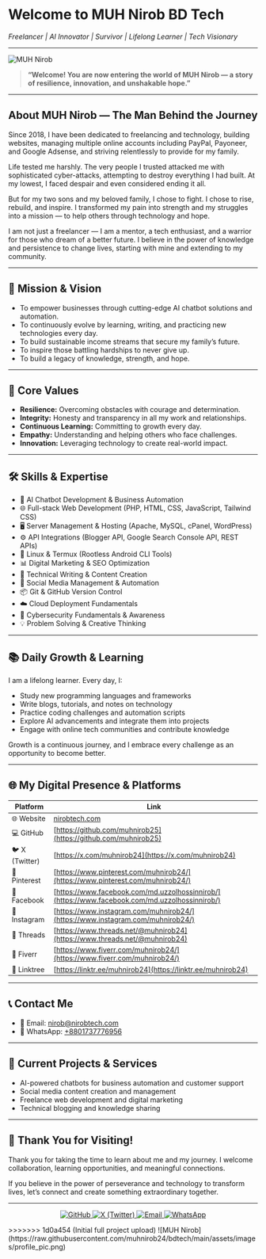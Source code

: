 # Welcome to MUH Nirob BD Tech  
*Freelancer | AI Innovator | Survivor | Lifelong Learner | Tech Visionary*

---

![MUH Nirob](https://raw.githubusercontent.com/muhnirob25/assets/main/profile_pic.png)  

> **“Welcome! You are now entering the world of MUH Nirob — a story of resilience, innovation, and unshakable hope.”**

---

## About MUH Nirob — The Man Behind the Journey

Since 2018, I have been dedicated to freelancing and technology, building websites, managing multiple online accounts including PayPal, Payoneer, and Google Adsense, and striving relentlessly to provide for my family.  

Life tested me harshly. The very people I trusted attacked me with sophisticated cyber-attacks, attempting to destroy everything I had built. At my lowest, I faced despair and even considered ending it all.  

But for my two sons and my beloved family, I chose to fight. I chose to rise, rebuild, and inspire. I transformed my pain into strength and my struggles into a mission — to help others through technology and hope.

I am not just a freelancer — I am a mentor, a tech enthusiast, and a warrior for those who dream of a better future. I believe in the power of knowledge and persistence to change lives, starting with mine and extending to my community.

---

## 🎯 Mission & Vision

- To empower businesses through cutting-edge AI chatbot solutions and automation.  
- To continuously evolve by learning, writing, and practicing new technologies every day.  
- To build sustainable income streams that secure my family’s future.  
- To inspire those battling hardships to never give up.  
- To build a legacy of knowledge, strength, and hope.

---

## 🌟 Core Values

- **Resilience:** Overcoming obstacles with courage and determination.  
- **Integrity:** Honesty and transparency in all my work and relationships.  
- **Continuous Learning:** Committing to growth every day.  
- **Empathy:** Understanding and helping others who face challenges.  
- **Innovation:** Leveraging technology to create real-world impact.

---

## 🛠 Skills & Expertise

- 🤖 AI Chatbot Development & Business Automation  
- 🌐 Full-stack Web Development (PHP, HTML, CSS, JavaScript, Tailwind CSS)  
- 🖥️ Server Management & Hosting (Apache, MySQL, cPanel, WordPress)  
- ⚙️ API Integrations (Blogger API, Google Search Console API, REST APIs)  
- 🐧 Linux & Termux (Rootless Android CLI Tools)  
- 📊 Digital Marketing & SEO Optimization  
- 📝 Technical Writing & Content Creation  
- 📱 Social Media Management & Automation  
- 📦 Git & GitHub Version Control  
- ☁️ Cloud Deployment Fundamentals  
- 🔐 Cybersecurity Fundamentals & Awareness  
- 💡 Problem Solving & Creative Thinking  

---

## 📚 Daily Growth & Learning

I am a lifelong learner. Every day, I:

- Study new programming languages and frameworks  
- Write blogs, tutorials, and notes on technology  
- Practice coding challenges and automation scripts  
- Explore AI advancements and integrate them into projects  
- Engage with online tech communities and contribute knowledge  

Growth is a continuous journey, and I embrace every challenge as an opportunity to become better.

---

## 🌐 My Digital Presence & Platforms

| Platform     | Link                                                                                                           |
| ------------ | -------------------------------------------------------------------------------------------------------------- |
| 🌐 Website   | [nirobtech.com](https://nirobtech.com)                                                                         |
| 💻 GitHub    | [https://github.com/muhnirob25](https://github.com/muhnirob25)                                                 |
| 🐦 X (Twitter) | [https://x.com/muhnirob24](https://x.com/muhnirob24)                                                        |
| 📌 Pinterest | [https://www.pinterest.com/muhnirob24/](https://www.pinterest.com/muhnirob24/)                                  |
| 📘 Facebook  | [https://www.facebook.com/md.uzzolhossinnirob/](https://www.facebook.com/md.uzzolhossinnirob/)                  |
| 📸 Instagram | [https://www.instagram.com/muhnirob24/](https://www.instagram.com/muhnirob24/)                                  |
| 🧵 Threads   | [https://www.threads.net/@muhnirob24](https://www.threads.net/@muhnirob24)                                      |
| 🎯 Fiverr   | [https://www.fiverr.com/muhnirob24/](https://www.fiverr.com/muhnirob24/)                                        |
| 🔗 Linktree  | [https://linktr.ee/muhnirob24](https://linktr.ee/muhnirob24)                                                    |

---

## 📞 Contact Me

- 📧 Email: [nirob@nirobtech.com](mailto:nirob@nirobtech.com)  
- 📱 WhatsApp: [+8801737776956](https://wa.me/8801737776956)  

---

## 🚀 Current Projects & Services

- AI-powered chatbots for business automation and customer support  
- Social media content creation and management  
- Freelance web development and digital marketing  
- Technical blogging and knowledge sharing  

---

## 🙏 Thank You for Visiting!

Thank you for taking the time to learn about me and my journey. I welcome collaboration, learning opportunities, and meaningful connections.  

If you believe in the power of perseverance and technology to transform lives, let’s connect and create something extraordinary together.

---

<p align="center">
  <a href="https://github.com/muhnirob25">
    <img src="https://img.shields.io/badge/GitHub-muhnirob25-181717?style=for-the-badge&logo=github" alt="GitHub"/>
  </a>
  <a href="https://x.com/muhnirob24">
    <img src="https://img.shields.io/badge/X-muhnirob24-1DA1F2?style=for-the-badge&logo=twitter" alt="X (Twitter)"/>
  </a>
  <a href="mailto:nirob@nirobtech.com">
    <img src="https://img.shields.io/badge/Email-nirob@nirobtech.com-D14836?style=for-the-badge&logo=gmail" alt="Email"/>
  </a>
  <a href="https://wa.me/8801737776956">
    <img src="https://img.shields.io/badge/WhatsApp-01737776956-25D366?style=for-the-badge&logo=whatsapp" alt="WhatsApp"/>
  </a>
</p>
>>>>>>> 1d0a454 (Initial full project upload)
![MUH Nirob](https://raw.githubusercontent.com/muhnirob24/bdtech/main/assets/images/profile_pic.png)

